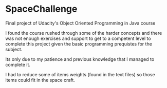 # SpaceChallenge
Final project of Udacity's Object Oriented Programming in Java course

I found the course rushed through some of the harder concepts and there was not enough
exercises and support to get to a competent level to complete this project 
given the basic programming prequistes for the subject.

Its only due to my patience and previous knowledge that I managed to complete it.

I had to reduce some of items weights (found in the text files) so those items could fit in the space craft.
